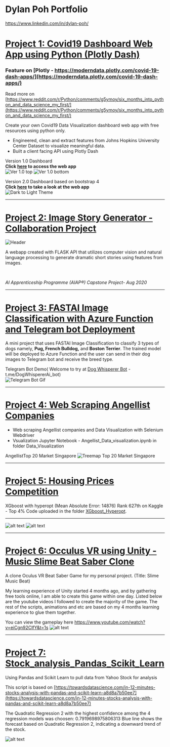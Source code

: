 # Dylan Poh Portfolio
https://www.linkedin.com/in/dylan-poh/

# [Project 1: Covid19 Dashboard Web App using Python (Plotly Dash)](https://github.com/Unicorndy/covid19_dashboard)
### Feature on [Plotly - https://moderndata.plotly.com/covid-19-dash-apps/](https://moderndata.plotly.com/covid-19-dash-apps/) 
Read more on [https://www.reddit.com/r/Python/comments/g5ymoy/six_months_into_python_and_data_science_my_first/](https://www.reddit.com/r/Python/comments/g5ymoy/six_months_into_python_and_data_science_my_first/)

Create your own Covid19 Data Visualization dashboard web app with free resources using python only.
* Engineered, clean and extract features from Johns Hopkins University Center Dataset to visualize meaningful data.
* Built a client facing API using Plotly Dash

Version 1.0 Dashboard  
**Click [here](https://covid19-dashboard-online.herokuapp.com/) to access the web app**  
![Ver 1.0 top](/images/1_git.png)
![Ver 1.0 bottom](/images/2_git.png)

Version 2.0 Dashboard based on bootstrap 4  
**Click [here](https://covid19dashboardsg.herokuapp.com//) to take a look at the web app**  
![Dark to Light Theme](/images/DarktoLightV2.gif)  

---


# [Project 2: Image Story Generator - Collaboration Project](https://github.com/Fairy-Tale-Team/image_story_generator)
![Header](/images/Header_1.png)

A webapp created with FLASK API that utilizes computer vision and natural language processing to generate dramatic short stories using features from images.  

&nbsp;

*AI Apprenticeship Programme (AIAP®) Capstone Project- Aug 2020*

---


# [Project 3: FASTAI Image Classification with Azure Function and Telegram bot Deployment](https://github.com/Unicorndy/FASTAI_Image_Classification_with_Azure_Function_and_Telegram_bot_Deployment)
A mini project that uses FASTAI Image Classification to classify 3 types of dogs namely, **Pug, French Bulldog,** and **Boston Terrier**.  The trained model will be deployed to Azure Function and the user can send in their dog images to Telegram bot and receive the breed type.

Telegram Bot Demo( Welcome to try at [Dog Whisperer Bot](https://t.me/DogWhispererAi_bot) - t.me/DogWhispererAi_bot)  
![Telegram Bot Gif](/images/telegrambot_sample.gif)

---


# [Project 4: Web Scraping Angellist Companies](https://github.com/Unicorndy/web_scrape_angellist_companies)
* Web scraping Angellist companies and Data Visualization with Selenium Webdriver
* Vsualization Jupyter Notebook - Angellist_Data_visualization.ipynb in folder Data_Visualization

AngellistTop 20 Market Singapore
![Treemap Top 20 Market Singapore](/images/Top20MarketType_Singapore.png)

---


# [Project 5: Housing Prices Competition](https://github.com/Unicorndy/Housing-Prices-Competition-for-Kaggle-Learn-Users)
XGboost with hyperopt (Mean Absolute Error: 14876) Rank 627th on Kaggle - Top 4%
Code uploaded in the folder [XGboost_Hyperopt](https://github.com/Unicorndy/Housing-Prices-Competition-for-Kaggle-Learn-Users/tree/master/XGboost_Hyperopt).
***
![alt text](/images/Rank627_on_kaggle.jpg)
![alt text](/images/Top_4percent_on_kaggle.jpg)

---


# [Project 6: Occulus VR using Unity - Music Slime Beat Saber Clone](https://github.com/Unicorndy/Music_Slime_Beat_Saber_Clone_VR)
A clone Oculus VR Beat Saber Game for my personal project. (Title: Slime Music Beat)

My learning experience of Unity started 4 months ago, and by gathering free tools online, I am able to create this game within one day. Listed below are the youtube videos I followed to create the majority of the game. The rest of the scripts, animations and etc are based on my 4 months learning experience to glue them together. 

You can view the gameplay here https://www.youtube.com/watch?v=eiCgn92ClfY&t=1s
![alt text](/images/Slime_music_beat_3sec.gif)

---


# [Project 7: Stock_analysis_Pandas_Scikit_Learn](https://github.com/Unicorndy/Stock_analysis_Pandas_Scikit_Learn)
Using Pandas and Scikit Learn to pull data from Yahoo Stock for analysis

This script is based on [https://towardsdatascience.com/in-12-minutes-stocks-analysis-with-pandas-and-scikit-learn-a8d8a7b50ee7](https://towardsdatascience.com/in-12-minutes-stocks-analysis-with-pandas-and-scikit-learn-a8d8a7b50ee7)

The Quadratic Regression 2 with the highest confidence among the 4 regression models was choosen: 0.7919698975806313
Blue line shows the forecast based on Quadratic Regression 2, indicating a downward trend of the stock.

![alt text](/images/Forecast_for_NXPI_Stock.png)


